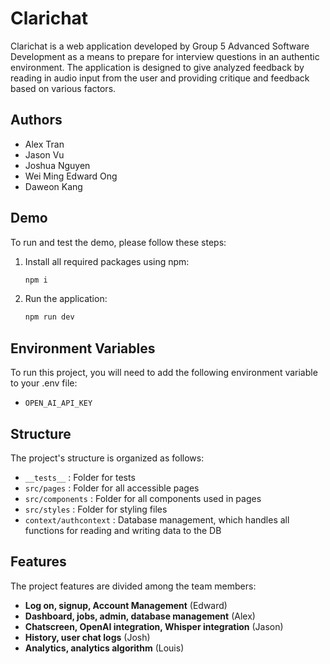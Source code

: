 # Clarichat

Clarichat is a web application developed by Group 5 Advanced Software Development as a means to prepare for interview questions in an authentic environment. The application is designed to give analyzed feedback by reading in audio input from the user and providing critique and feedback based on various factors.

## Authors

- Alex Tran
- Jason Vu
- Joshua Nguyen
- Wei Ming Edward Ong
- Daweon Kang

## Demo

To run and test the demo, please follow these steps:

1. Install all required packages using npm:
    ```bash
    npm i
    ```

2. Run the application:
    ```bash
    npm run dev
    ```

## Environment Variables

To run this project, you will need to add the following environment variable to your .env file:

- `OPEN_AI_API_KEY`

## Structure

The project's structure is organized as follows:

- `__tests__` : Folder for tests
- `src/pages` : Folder for all accessible pages
- `src/components` : Folder for all components used in pages
- `src/styles` : Folder for styling files
- `context/authcontext` : Database management, which handles all functions for reading and writing data to the DB

## Features

The project features are divided among the team members:

- **Log on, signup, Account Management** (Edward)
- **Dashboard, jobs, admin, database management** (Alex)
- **Chatscreen, OpenAI integration, Whisper integration** (Jason)
- **History, user chat logs** (Josh)
- **Analytics, analytics algorithm** (Louis)
